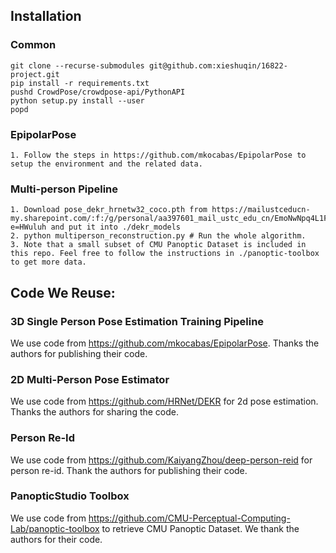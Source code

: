 ## Installation
### Common
```
git clone --recurse-submodules git@github.com:xieshuqin/16822-project.git
pip install -r requirements.txt
pushd CrowdPose/crowdpose-api/PythonAPI
python setup.py install --user
popd
```
### EpipolarPose
```
1. Follow the steps in https://github.com/mkocabas/EpipolarPose to setup the environment and the related data.
```
### Multi-person Pipeline
```
1. Download pose_dekr_hrnetw32_coco.pth from https://mailustceducn-my.sharepoint.com/:f:/g/personal/aa397601_mail_ustc_edu_cn/EmoNwNpq4L1FgUsC9KbWezABSotd3BGOlcWCdkBi91l50g?e=HWuluh and put it into ./dekr_models
2. python multiperson_reconstruction.py # Run the whole algorithm.
3. Note that a small subset of CMU Panoptic Dataset is included in this repo. Feel free to follow the instructions in ./panoptic-toolbox to get more data.
```
## Code We Reuse:
### 3D Single Person Pose Estimation Training Pipeline
We use code from https://github.com/mkocabas/EpipolarPose. Thanks the authors for publishing their code.
### 2D Multi-Person Pose Estimator
We use code from https://github.com/HRNet/DEKR for 2d pose estimation. Thanks the authors for sharing the code.
### Person Re-Id
We use code from https://github.com/KaiyangZhou/deep-person-reid for person re-id. Thank the authors for publishing their code.
### PanopticStudio Toolbox
We use code from https://github.com/CMU-Perceptual-Computing-Lab/panoptic-toolbox to retrieve CMU Panoptic Dataset. We thank the authors for their code.
